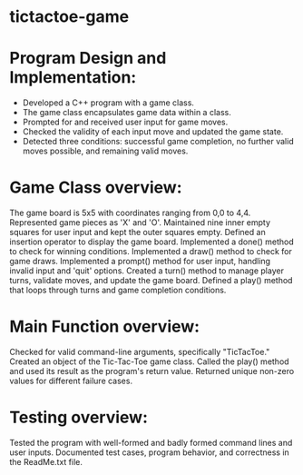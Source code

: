 # tictactoe-game

# Program Design and Implementation:
- Developed a C++ program with a game class.
- The game class encapsulates game data within a class.
- Prompted for and received user input for game moves.
- Checked the validity of each input move and updated the game state.
- Detected three conditions: successful game completion, no further valid moves possible, and remaining valid moves.

# Game Class overview:
The game board is 5x5 with coordinates ranging from 0,0 to 4,4.
Represented game pieces as 'X' and 'O'.
Maintained nine inner empty squares for user input and kept the outer squares empty.
Defined an insertion operator to display the game board.
Implemented a done() method to check for winning conditions.
Implemented a draw() method to check for game draws.
Implemented a prompt() method for user input, handling invalid input and 'quit' options.
Created a turn() method to manage player turns, validate moves, and update the game board.
Defined a play() method that loops through turns and game completion conditions.

# Main Function overview:
Checked for valid command-line arguments, specifically "TicTacToe."
Created an object of the Tic-Tac-Toe game class.
Called the play() method and used its result as the program's return value.
Returned unique non-zero values for different failure cases.

# Testing overview:
Tested the program with well-formed and badly formed command lines and user inputs.
Documented test cases, program behavior, and correctness in the ReadMe.txt file.
